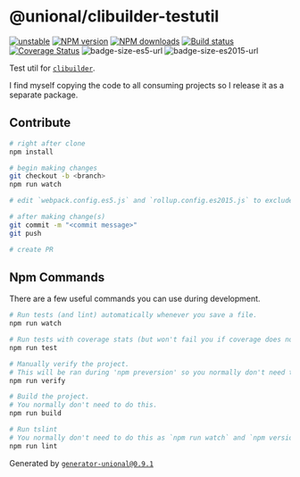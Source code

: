 # @unional/clibuilder-testutil

[![unstable][unstable-image]][unstable-url]
[![NPM version][npm-image]][npm-url]
[![NPM downloads][downloads-image]][downloads-url]
[![Build status][travis-image]][travis-url]
[![Coverage Status][coveralls-image]][coveralls-url]
![badge-size-es5-url]
![badge-size-es2015-url]

Test util for [`clibuilder`](https://github.com/unional/clibuilder).

I find myself copying the code to all consuming projects so I release it as a separate package.

## Contribute

```sh
# right after clone
npm install

# begin making changes
git checkout -b <branch>
npm run watch

# edit `webpack.config.es5.js` and `rollup.config.es2015.js` to exclude dependencies for the bundle if needed

# after making change(s)
git commit -m "<commit message>"
git push

# create PR
```

## Npm Commands

There are a few useful commands you can use during development.

```sh
# Run tests (and lint) automatically whenever you save a file.
npm run watch

# Run tests with coverage stats (but won't fail you if coverage does not meet criteria)
npm run test

# Manually verify the project.
# This will be ran during 'npm preversion' so you normally don't need to run this yourself.
npm run verify

# Build the project.
# You normally don't need to do this.
npm run build

# Run tslint
# You normally don't need to do this as `npm run watch` and `npm version` will automatically run lint for you.
npm run lint
```

Generated by [`generator-unional@0.9.1`](https://github.com/unional/unional-cli)

[unstable-image]: http://badges.github.io/stability-badges/dist/unstable.svg
[unstable-url]: http://github.com/badges/stability-badges
[npm-image]: https://img.shields.io/npm/v/clibuilder-testutil.svg?style=flat
[npm-url]: https://npmjs.org/package/clibuilder-testutil
[downloads-image]: https://img.shields.io/npm/dm/clibuilder-testutil.svg?style=flat
[downloads-url]: https://npmjs.org/package/clibuilder-testutil
[travis-image]: https://img.shields.io/travis/unional/clibuilder-testutil.svg?style=flat
[travis-url]: https://travis-ci.org/unional/clibuilder-testutil
[coveralls-image]: https://coveralls.io/repos/github/unional/clibuilder-testutil/badge.svg
[coveralls-url]: https://coveralls.io/github/unional/clibuilder-testutil
[badge-size-es5-url]: http://img.badgesize.io/unional/clibuilder-testutil/master/dist/clibuilder-testutil.es5.js.svg?label=es5_size
[badge-size-es2015-url]: http://img.badgesize.io/unional/clibuilder-testutil/master/dist/clibuilder-testutil.es2015.js.svg?label=es2015_size
